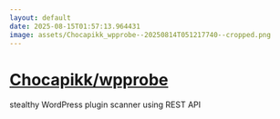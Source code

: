 ```yaml
---
layout: default
date: 2025-08-15T01:57:13.964431
image: assets/Chocapikk_wpprobe--20250814T051217740--cropped.png
---
```


# [Chocapikk/wpprobe](https://github.com/Chocapikk/wpprobe)

stealthy WordPress plugin scanner using REST API

